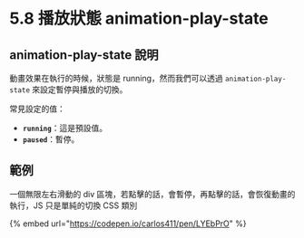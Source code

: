 # 5.8 播放狀態 animation-play-state

## animation-play-state 說明

動畫效果在執行的時候，狀態是 running，然而我們可以透過 `animation-play-state` 來設定暫停與播放的切換。

常見設定的值：

* **`running`**：這是預設值。
* **`paused`**：暫停。

## 範例

一個無限左右滑動的 div 區塊，若點擊的話，會暫停，再點擊的話，會恢復動畫的執行，JS 只是單純的切換 CSS 類別

{% embed url="https://codepen.io/carlos411/pen/LYEbPrO" %}

